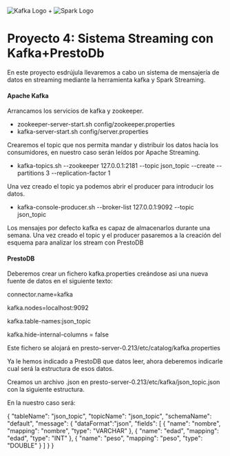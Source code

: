 ![Kafka Logo](https://grape.solutions/img/partners/logo_kafka.png) + ![Spark Logo](http://spark-mooc.github.io/web-assets/images/ta_Spark-logo-small.png)

# Proyecto 4: Sistema Streaming con Kafka+PrestoDb

En este proyecto esdrújula llevaremos a cabo un sistema de mensajería de datos en streaming mediante la herramienta kafka y Spark Streaming.

#### Apache Kafka

Arrancamos los servicios de kafka y zookeeper.

- zookeeper-server-start.sh config/zookeeper.properties
- kafka-server-start.sh config/server.properties

Crearemos el topic que nos permita mandar y distribuir los datos hacía los consumidores, 
en nuestro caso serán leídos por Apache Streaming.

- kafka-topics.sh --zookeeper 127.0.0.1:2181 --topic json_topic --create --partitions 3 --replication-factor 1

Una vez creado el topic ya podemos abrir el producer para introducir los datos.

- kafka-console-producer.sh --broker-list 127.0.0.1:9092 --topic json_topic

Los mensajes por defecto kafka es capaz de almacenarlos durante una semana. Una vez creado el topic y el producer pasaremos a la creación del esquema para analizar los stream con PrestoDB

#### PrestoDB

Deberemos crear un fichero kafka.properties creándose asi una nueva fuente de datos en el siguiente texto:

connector.name=kafka 

kafka.nodes=localhost:9092

kafka.table-names:json_topic

kafka.hide-internal-columns = false


Este fichero se alojará en presto-server-0.213/etc/catalog/kafka.properties

Ya le hemos indicado a PrestoDB que datos leer, ahora deberemos indicarle cual será la estructura de esos datos.

Creamos un archivo .json en presto-server-0.213/etc/kafka/json_topic.json con la siguiente estructura.

En la nuestro caso será:

{
"tableName": "json_topic",
"topicName": "json_topic",
"schemaName": "default",
"message": {
"dataFormat":"json",
"fields": [
{
"name": "nombre",
"mapping": "nombre",
"type": "VARCHAR"
},
{
"name": "edad",
"mapping": "edad",
"type": "INT"
},
{
"name": "peso",
"mapping": "peso",
"type": "DOUBLE"
}
]
}
}


